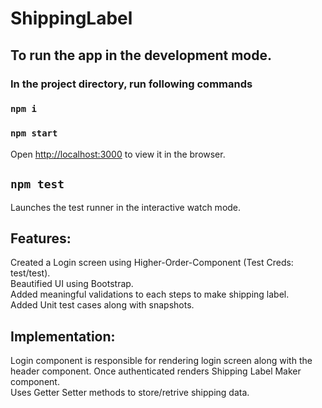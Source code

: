 # ShippingLabel

## To run the app in the development mode.
### In the project directory, run following commands
### `npm i`
### `npm start`

Open [http://localhost:3000](http://localhost:3000) to view it in the browser.

## `npm test`

Launches the test runner in the interactive watch mode.<br>

## Features:
Created a Login screen using Higher-Order-Component (Test Creds: test/test).<br>
Beautified UI using Bootstrap.<br>
Added meaningful validations to each steps to make shipping label.<br>
Added Unit test cases along with snapshots.<br>

## Implementation:
Login component is responsible for rendering login screen along with the header component. Once authenticated renders Shipping Label Maker component. <br>
Uses Getter Setter methods to store/retrive shipping data.<br>
